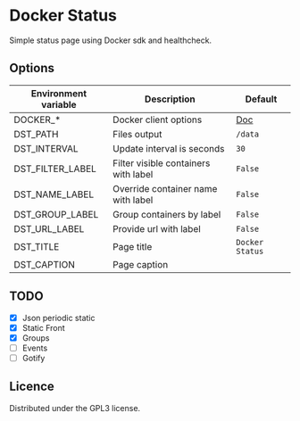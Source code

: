 # Docker Status

Simple status page using Docker sdk and healthcheck.

## Options

Environment variable | Description | Default
--- | --- | ---
DOCKER_* | Docker client options | [Doc](https://docker-py.readthedocs.io/en/stable/client.html#docker.client.from_env)
DST_PATH | Files output | `/data`
DST_INTERVAL | Update interval is seconds | `30`
DST_FILTER_LABEL | Filter visible containers with label | `False`
DST_NAME_LABEL | Override container name with label | `False`
DST_GROUP_LABEL | Group containers by label | `False`
DST_URL_LABEL | Provide url with label | `False`
DST_TITLE | Page title | `Docker Status`
DST_CAPTION | Page caption

## TODO

- [x] Json periodic static
- [x] Static Front
- [x] Groups
- [ ] Events
- [ ] Gotify

## Licence
Distributed under the GPL3 license.